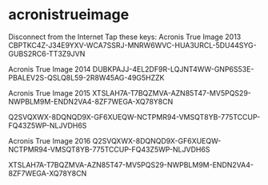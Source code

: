 # acronistrueimage
Disconnect from the Internet
Tap these keys:
Acronis True Image 2013
CBPTKC4Z-J34E9YXV-WCA7SSRJ-MNRW6WVC-HUA3URCL-5DU44SYG-GUBS2RC6-TT3Z9JVN

Acronis True Image 2014
DUBKPAJJ-4EL2DF9R-LQJNT4WW-GNP6S53E-PBALEV2S-QSLQ8L59-2R8W45AG-49G5HZZK

Acronis True Image 2015
XTSLAH7A-T7BQZMVA-AZN85T47-MV5PQS29-NWPBLM9M-ENDN2VA4-8ZF7WEGA-XQ78Y8CN

Q2SVQXWX-8DQNQD9X-GF6XUEQW-NCTPMR94-VMSQT8YB-775TCCUP-FQ43Z5WP-NLJVDH6S

Acronis True Image 2016
Q2SVQXWX-8DQNQD9X-GF6XUEQW-NCTPMR94-VMSQT8YB-775TCCUP-FQ43Z5WP-NLJVDH6S

XTSLAH7A-T7BQZMVA-AZN85T47-MV5PQS29-NWPBLM9M-ENDN2VA4-8ZF7WEGA-XQ78Y8CN
